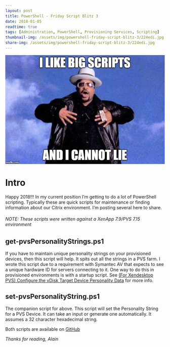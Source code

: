 ```yaml
---
layout: post
title: PowerShell - Friday Script Blitz 3
date: 2018-01-05
readtime: true
tags: [Administration, PowerShell, Provisioning Services, Scripting]
thumbnail-img: /assets/img/powershell-friday-script-blitz-3/224edi.jpg
share-img: /assets/img/powershell-friday-script-blitz-3/224edi.jpg
---
```

![sirmixalot](/assets/img/powershell-friday-script-blitz-3/224edi.jpg)

# Intro #
Happy 2018!!! In my current position I’m getting to do a lot of PowerShell scripting. Typically these are quick scripts for maintenance or finding information about our Citrix environment. I’m posting several here to share.
<h6>NOTE: These scripts were written against a XenApp 7.9/PVS 7.15 environment</h6>

## get-pvsPersonalityStrings.ps1 ##
If you have to maintain unique personality strings on your provisioned devices, then this script will help. It spits out all the strings in a PVS farm. I wrote this script due to a requirement with Symantec AV that expects to see a unique hardware ID for servers connecting to it. One way to do this in provisioned environments is with a startup script. See <a href="https://techdocs.broadcom.com/us/en/ca-enterprise-software/business-management/clarity-client-automation/14-5/implementing/desktop-virtualization/updating-the-golden-template.html#concept.dita_a39d1c61cbe821ae3e2ca79e7af5ae68ff4ab4f7_ForXendesktopPVSConfigurethevDiskTargetDevicePersonalityData" target="_blank" rel="noopener">(For Xendesktop PVS) Configure the vDisk Target Device Personality Data</a> for more info.

## set-pvsPersonalityString.ps1 ##
The companion script for above. This script will set the Personality String for a PVS Device. It can take an input or generate one automatically. It assumes a 32 character hexadecimal string.

Both scripts are available on <a href="https://github.com/alainassaf/pvsScripts" target="_blank" rel="noopener noreferrer">GitHub</a>

<em>Thanks for reading,</em>
<em>Alain</em>

